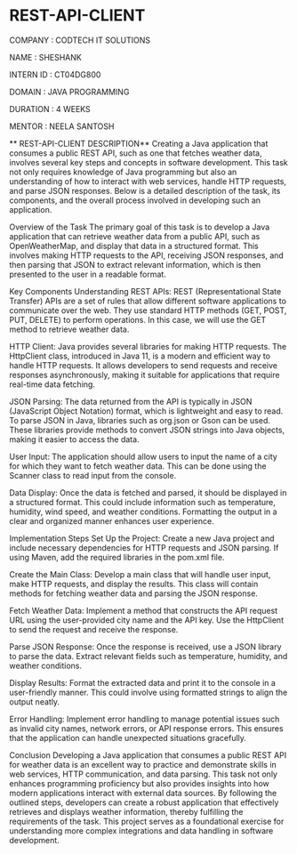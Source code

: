 # REST-API-CLIENT

COMPANY : CODTECH IT SOLUTIONS

NAME : SHESHANK

INTERN ID : CT04DG800

DOMAIN : JAVA PROGRAMMING

DURATION : 4 WEEKS

MENTOR : NEELA SANTOSH

** REST-API-CLIENT DESCRIPTION**
Creating a Java application that consumes a public REST API, such as one that fetches weather data, involves several key steps and concepts in software development. This task not only requires knowledge of Java programming but also an understanding of how to interact with web services, handle HTTP requests, and parse JSON responses. Below is a detailed description of the task, its components, and the overall process involved in developing such an application.

Overview of the Task
The primary goal of this task is to develop a Java application that can retrieve weather data from a public API, such as OpenWeatherMap, and display that data in a structured format. This involves making HTTP requests to the API, receiving JSON responses, and then parsing that JSON to extract relevant information, which is then presented to the user in a readable format.

Key Components
Understanding REST APIs: REST (Representational State Transfer) APIs are a set of rules that allow different software applications to communicate over the web. They use standard HTTP methods (GET, POST, PUT, DELETE) to perform operations. In this case, we will use the GET method to retrieve weather data.

HTTP Client: Java provides several libraries for making HTTP requests. The HttpClient class, introduced in Java 11, is a modern and efficient way to handle HTTP requests. It allows developers to send requests and receive responses asynchronously, making it suitable for applications that require real-time data fetching.

JSON Parsing: The data returned from the API is typically in JSON (JavaScript Object Notation) format, which is lightweight and easy to read. To parse JSON in Java, libraries such as org.json or Gson can be used. These libraries provide methods to convert JSON strings into Java objects, making it easier to access the data.

User Input: The application should allow users to input the name of a city for which they want to fetch weather data. This can be done using the Scanner class to read input from the console.

Data Display: Once the data is fetched and parsed, it should be displayed in a structured format. This could include information such as temperature, humidity, wind speed, and weather conditions. Formatting the output in a clear and organized manner enhances user experience.

Implementation Steps
Set Up the Project: Create a new Java project and include necessary dependencies for HTTP requests and JSON parsing. If using Maven, add the required libraries in the pom.xml file.

Create the Main Class: Develop a main class that will handle user input, make HTTP requests, and display the results. This class will contain methods for fetching weather data and parsing the JSON response.

Fetch Weather Data: Implement a method that constructs the API request URL using the user-provided city name and the API key. Use the HttpClient to send the request and receive the response.

Parse JSON Response: Once the response is received, use a JSON library to parse the data. Extract relevant fields such as temperature, humidity, and weather conditions.

Display Results: Format the extracted data and print it to the console in a user-friendly manner. This could involve using formatted strings to align the output neatly.

Error Handling: Implement error handling to manage potential issues such as invalid city names, network errors, or API response errors. This ensures that the application can handle unexpected situations gracefully.

Conclusion
Developing a Java application that consumes a public REST API for weather data is an excellent way to practice and demonstrate skills in web services, HTTP communication, and data parsing. This task not only enhances programming proficiency but also provides insights into how modern applications interact with external data sources. By following the outlined steps, developers can create a robust application that effectively retrieves and displays weather information, thereby fulfilling the requirements of the task. This project serves as a foundational exercise for understanding more complex integrations and data handling in software development.
